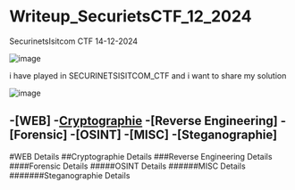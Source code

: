 # Writeup_SecurietsCTF_12_2024
SecurinetsIsitcom CTF 14-12-2024

![image](https://github.com/user-attachments/assets/d65696ec-bf97-418d-8c32-13e176c8fbf6)

i have played in SECURINETSISITCOM_CTF and i want to share my solution

![image](https://github.com/user-attachments/assets/d16549fa-4fb3-492e-b01e-735a763834e0)

-[WEB]
-[Cryptographie](Cryptographie.md)
-[Reverse Engineering]
-[Forensic]
-[OSINT]
-[MISC]
-[Steganographie]
---
#WEB
Details 
##Cryptographie
Details 
###Reverse Engineering
Details 
####Forensic
Details 
#####OSINT
Details 
######MISC
Details 
#######Steganographie
Details 

